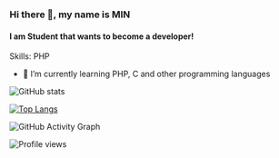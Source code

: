 ### Hi there 👋, my name is MIN
#### I am Student that wants to become a developer!

Skills: PHP

- 🌱 I’m currently learning PHP, C and other programming languages 

![GitHub stats](https://github-readme-stats.vercel.app/api?username=MIN2228&show_icons=true)  

[![Top Langs](https://github-readme-stats.vercel.app/api/top-langs/?username=MIN2228)](https://github.com/anuraghazra/github-readme-stats)

![GitHub Activity Graph](https://activity-graph.herokuapp.com/graph?username=MIN2228)  

![Profile views](https://gpvc.arturio.dev/MIN2228)  
